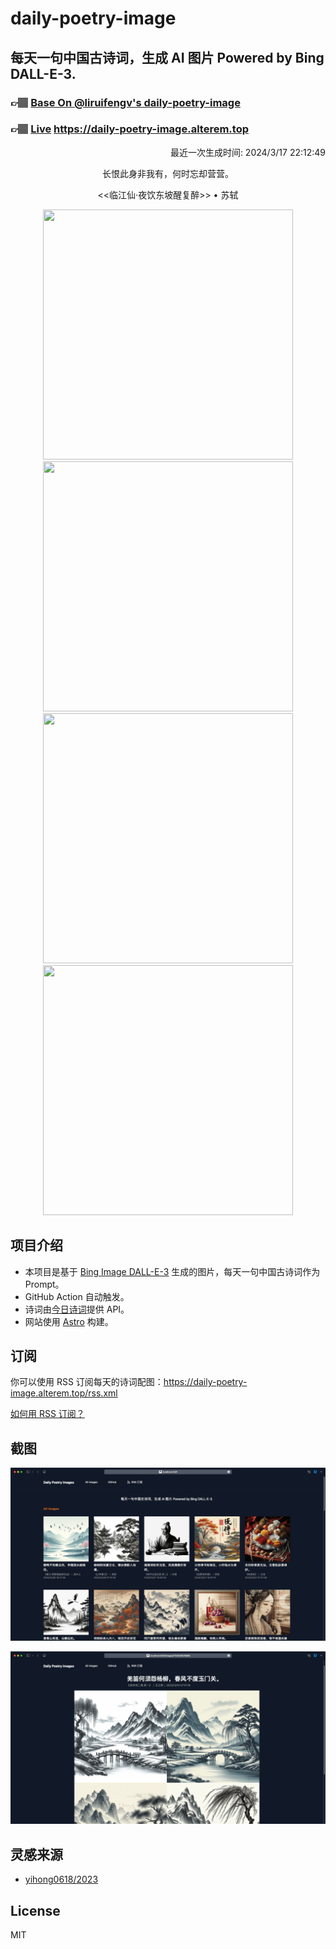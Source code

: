 
# daily-poetry-image

## 每天一句中国古诗词，生成 AI 图片 Powered by Bing DALL-E-3.

### 👉🏽 [Base On @liruifengv's daily-poetry-image](https://github.com/liruifengv/daily-poetry-image)

### 👉🏽 [Live](https://daily-poetry-image.alterem.top/) https://daily-poetry-image.alterem.top

<p align="right">
  最近一次生成时间: 2024/3/17 22:12:49
</p>
<p align="center">
长恨此身非我有，何时忘却营营。
</p>
<p align="center">
<<临江仙·夜饮东坡醒复醉>> • 苏轼
</p>
<p align="center">
<img src="https://tse1.mm.bing.net/th/id/OIG3.5_0deWo7uIKhvasF8uTb" height="400" width="400" />
<img src="https://tse3.mm.bing.net/th/id/OIG3.34qKn216Y8ud49RyFLNB" height="400" width="400" />
<img src="https://tse4.mm.bing.net/th/id/OIG3.vfon8JwimKVGPpPi3cP0" height="400" width="400" />
<img src="https://tse3.mm.bing.net/th/id/OIG3.3GYiqvLqcsMPTHVH4IhR" height="400" width="400" />
</p>

## 项目介绍

-   本项目是基于 [Bing Image DALL-E-3](https://www.bing.com/images/create) 生成的图片，每天一句中国古诗词作为 Prompt。
-   GitHub Action 自动触发。
-   诗词由[今日诗词](https://www.jinrishici.com/)提供 API。
-   网站使用 [Astro](https://astro.build) 构建。

## 订阅

你可以使用 RSS 订阅每天的诗词配图：https://daily-poetry-image.alterem.top/rss.xml

[如何用 RSS 订阅？](https://zhuanlan.zhihu.com/p/55026716)

## 截图

![图片列表](./screenshots/Snipaste_2023-12-28_21-00-26.png)

![图片详情](./screenshots/Snipaste_2023-12-28_21-00-53.png)

## 灵感来源

-   [yihong0618/2023](https://github.com/yihong0618/2023)

## License

MIT
